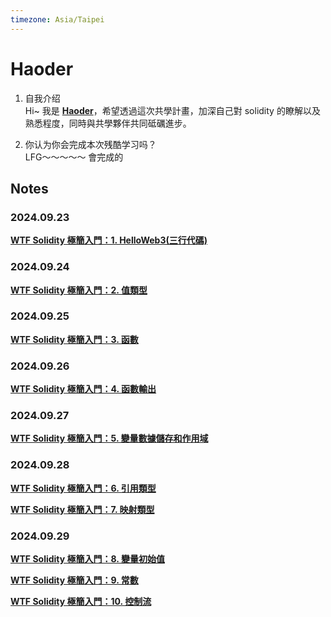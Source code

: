 ```yaml
---
timezone: Asia/Taipei
---
```


# Haoder

1. 自我介绍  
Hi~ 我是 [**Haoder**](<https://github.com/hau823823>)，希望透過這次共學計畫，加深自己對 solidity 的瞭解以及熟悉程度，同時與共學夥伴共同砥礪進步。

2. 你认为你会完成本次残酷学习吗？  
LFG～～～～～ 會完成的

## Notes

<!-- Content_START -->

### 2024.09.23

[**WTF Solidity 極簡入門：1. HelloWeb3(三行代碼)**](<content/Haoder/md/101.md>)

### 2024.09.24  

[**WTF Solidity 極簡入門：2. 值類型**](<content/Haoder/md/102.md>)

### 2024.09.25

[**WTF Solidity 極簡入門：3. 函數**](<content/Haoder/md/103.md>)

### 2024.09.26

[**WTF Solidity 極簡入門：4. 函數輸出**](<content/Haoder/md/104.md>)

### 2024.09.27

[**WTF Solidity 極簡入門：5. 變量數據儲存和作用域**](<content/Haoder/md/105.md>)

### 2024.09.28

[**WTF Solidity 極簡入門：6. 引用類型**](<content/Haoder/md/106.md>)

[**WTF Solidity 極簡入門：7. 映射類型**](<content/Haoder/md/107.md>)

### 2024.09.29

[**WTF Solidity 極簡入門：8. 變量初始值**](<content/Haoder/md/108.md>)

[**WTF Solidity 極簡入門：9. 常數**](<content/Haoder/md/109.md>)

[**WTF Solidity 極簡入門：10. 控制流**](<content/Haoder/md/110.md>)

<!-- Content_END -->

